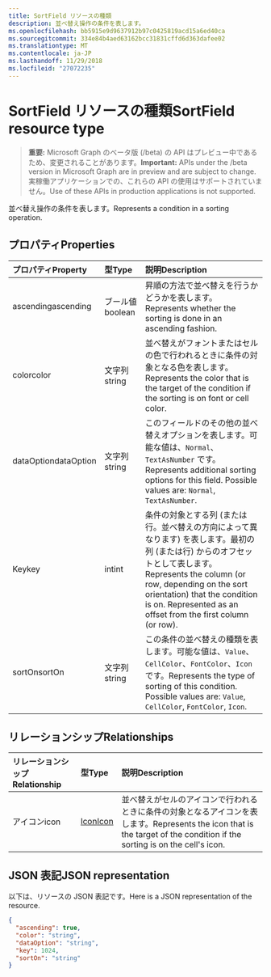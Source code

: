 ```yaml
---
title: SortField リソースの種類
description: 並べ替え操作の条件を表します。
ms.openlocfilehash: bb5915e9d9637912b97c0425819acd15a6ed40ca
ms.sourcegitcommit: 334e84b4aed63162bcc31831cffd6d363dafee02
ms.translationtype: MT
ms.contentlocale: ja-JP
ms.lasthandoff: 11/29/2018
ms.locfileid: "27072235"
---
```

# <a name="sortfield-resource-type"></a><span data-ttu-id="db6ef-103">SortField リソースの種類</span><span class="sxs-lookup"><span data-stu-id="db6ef-103">SortField resource type</span></span>

> <span data-ttu-id="db6ef-104">**重要:** Microsoft Graph のベータ版 (/beta) の API はプレビュー中であるため、変更されることがあります。</span><span class="sxs-lookup"><span data-stu-id="db6ef-104">**Important:** APIs under the /beta version in Microsoft Graph are in preview and are subject to change.</span></span> <span data-ttu-id="db6ef-105">実稼働アプリケーションでの、これらの API の使用はサポートされていません。</span><span class="sxs-lookup"><span data-stu-id="db6ef-105">Use of these APIs in production applications is not supported.</span></span>

<span data-ttu-id="db6ef-106">並べ替え操作の条件を表します。</span><span class="sxs-lookup"><span data-stu-id="db6ef-106">Represents a condition in a sorting operation.</span></span>

## <a name="properties"></a><span data-ttu-id="db6ef-107">プロパティ</span><span class="sxs-lookup"><span data-stu-id="db6ef-107">Properties</span></span>
| <span data-ttu-id="db6ef-108">プロパティ</span><span class="sxs-lookup"><span data-stu-id="db6ef-108">Property</span></span>     | <span data-ttu-id="db6ef-109">型</span><span class="sxs-lookup"><span data-stu-id="db6ef-109">Type</span></span>   |<span data-ttu-id="db6ef-110">説明</span><span class="sxs-lookup"><span data-stu-id="db6ef-110">Description</span></span>|
|:---------------|:--------|:----------|
|<span data-ttu-id="db6ef-111">ascending</span><span class="sxs-lookup"><span data-stu-id="db6ef-111">ascending</span></span>|<span data-ttu-id="db6ef-112">ブール値</span><span class="sxs-lookup"><span data-stu-id="db6ef-112">boolean</span></span>|<span data-ttu-id="db6ef-113">昇順の方法で並べ替えを行うかどうかを表します。</span><span class="sxs-lookup"><span data-stu-id="db6ef-113">Represents whether the sorting is done in an ascending fashion.</span></span>|
|<span data-ttu-id="db6ef-114">color</span><span class="sxs-lookup"><span data-stu-id="db6ef-114">color</span></span>|<span data-ttu-id="db6ef-115">文字列</span><span class="sxs-lookup"><span data-stu-id="db6ef-115">string</span></span>|<span data-ttu-id="db6ef-116">並べ替えがフォントまたはセルの色で行われるときに条件の対象となる色を表します。</span><span class="sxs-lookup"><span data-stu-id="db6ef-116">Represents the color that is the target of the condition if the sorting is on font or cell color.</span></span>|
|<span data-ttu-id="db6ef-117">dataOption</span><span class="sxs-lookup"><span data-stu-id="db6ef-117">dataOption</span></span>|<span data-ttu-id="db6ef-118">文字列</span><span class="sxs-lookup"><span data-stu-id="db6ef-118">string</span></span>|<span data-ttu-id="db6ef-p102">このフィールドのその他の並べ替えオプションを表します。可能な値は、`Normal`、`TextAsNumber` です。</span><span class="sxs-lookup"><span data-stu-id="db6ef-p102">Represents additional sorting options for this field. Possible values are: `Normal`, `TextAsNumber`.</span></span>|
|<span data-ttu-id="db6ef-121">Key</span><span class="sxs-lookup"><span data-stu-id="db6ef-121">key</span></span>|<span data-ttu-id="db6ef-122">int</span><span class="sxs-lookup"><span data-stu-id="db6ef-122">int</span></span>|<span data-ttu-id="db6ef-p103">条件の対象とする列 (または行。並べ替えの方向によって異なります) を表します。最初の列 (または行) からのオフセットとして表します。</span><span class="sxs-lookup"><span data-stu-id="db6ef-p103">Represents the column (or row, depending on the sort orientation) that the condition is on. Represented as an offset from the first column (or row).</span></span>|
|<span data-ttu-id="db6ef-125">sortOn</span><span class="sxs-lookup"><span data-stu-id="db6ef-125">sortOn</span></span>|<span data-ttu-id="db6ef-126">文字列</span><span class="sxs-lookup"><span data-stu-id="db6ef-126">string</span></span>|<span data-ttu-id="db6ef-p104">この条件の並べ替えの種類を表します。可能な値は、`Value`、`CellColor`、`FontColor`、`Icon` です。</span><span class="sxs-lookup"><span data-stu-id="db6ef-p104">Represents the type of sorting of this condition. Possible values are: `Value`, `CellColor`, `FontColor`, `Icon`.</span></span>|

## <a name="relationships"></a><span data-ttu-id="db6ef-129">リレーションシップ</span><span class="sxs-lookup"><span data-stu-id="db6ef-129">Relationships</span></span>
| <span data-ttu-id="db6ef-130">リレーションシップ</span><span class="sxs-lookup"><span data-stu-id="db6ef-130">Relationship</span></span> | <span data-ttu-id="db6ef-131">型</span><span class="sxs-lookup"><span data-stu-id="db6ef-131">Type</span></span>   |<span data-ttu-id="db6ef-132">説明</span><span class="sxs-lookup"><span data-stu-id="db6ef-132">Description</span></span>|
|:---------------|:--------|:----------|
|<span data-ttu-id="db6ef-133">アイコン</span><span class="sxs-lookup"><span data-stu-id="db6ef-133">icon</span></span>|[<span data-ttu-id="db6ef-134">Icon</span><span class="sxs-lookup"><span data-stu-id="db6ef-134">Icon</span></span>](icon.md)|<span data-ttu-id="db6ef-135">並べ替えがセルのアイコンで行われるときに条件の対象となるアイコンを表します。</span><span class="sxs-lookup"><span data-stu-id="db6ef-135">Represents the icon that is the target of the condition if the sorting is on the cell's icon.</span></span>|

## <a name="json-representation"></a><span data-ttu-id="db6ef-136">JSON 表記</span><span class="sxs-lookup"><span data-stu-id="db6ef-136">JSON representation</span></span>

<span data-ttu-id="db6ef-137">以下は、リソースの JSON 表記です。</span><span class="sxs-lookup"><span data-stu-id="db6ef-137">Here is a JSON representation of the resource.</span></span>

<!-- {
  "blockType": "resource",
  "optionalProperties": [

  ],
  "@odata.type": "microsoft.graph.sortField"
}-->

```json
{
  "ascending": true,
  "color": "string",
  "dataOption": "string",
  "key": 1024,
  "sortOn": "string"
}

```

<!-- uuid: 8fcb5dbc-d5aa-4681-8e31-b001d5168d79
2015-10-25 14:57:30 UTC -->
<!-- {
  "type": "#page.annotation",
  "description": "SortField resource",
  "keywords": "",
  "section": "documentation",
  "tocPath": ""
}-->